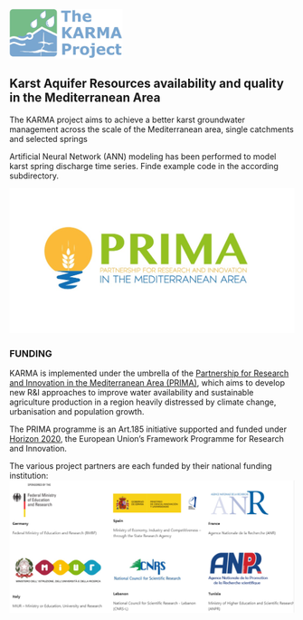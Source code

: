 [<img src="KARMA_Logo.jpg" width="200" />](http://karma-project.org/) 

## Karst Aquifer Resources availability and quality in the Mediterranean Area

The KARMA project aims to achieve a better karst groundwater management across the scale of the Mediterranean area, single catchments and selected springs

Artificial Neural Network (ANN) modeling has been performed to model karst spring discharge time series. Finde example code in the according subdirectory. 

<img src="prima.jpg" width="600" />  

### FUNDING

KARMA is implemented under the umbrella of the [Partnership for Research and Innovation in the Mediterranean Area (PRIMA)](https://prima-med.org/), which aims to develop new R&I approaches to improve water availability and sustainable agriculture production in a region heavily distressed by climate change, urbanisation and population growth.

The PRIMA programme is an Art.185 initiative supported and funded under [Horizon 2020](https://ec.europa.eu/programmes/horizon2020/en), the European Union’s Framework Programme for Research and Innovation.

The various project partners are each funded by their national funding institution:
<img src="funding.PNG" width="1000" />
